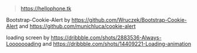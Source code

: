 > https://hellophone.tk

Bootstrap-Cookie-Alert by https://github.com/Wruczek/Bootstrap-Cookie-Alert
and https://github.com/munichluca/cookie-alert

loading screen by https://dribbble.com/shots/2883536-Always-Looooooading
and https://dribbble.com/shots/14409221-Loading-animation

